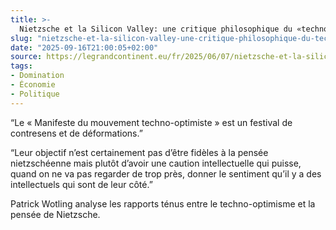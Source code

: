 ```yaml
---
title: >-
  Nietzsche et la Silicon Valley: une critique philosophique du «techno-optimisme» de Marc Andreessen
slug: "nietzsche-et-la-silicon-valley-une-critique-philosophique-du-techno-optimisme-de-marc-andreessen-le-grand-continent"
date: "2025-09-16T21:00:05+02:00"
source: https://legrandcontinent.eu/fr/2025/06/07/nietzsche-et-la-silicon-valley-une-critique-philosophique-du-techno-optimisme-de-marc-andreessen/
tags:
- Domination
- Économie
- Politique
---
```

“Le « Manifeste du mouvement techno-optimiste » est un festival de contresens et de déformations.”

“Leur objectif n’est certainement pas d’être fidèles à la pensée nietzschéenne mais plutôt d’avoir une caution intellectuelle qui puisse, quand on ne va pas regarder de trop près, donner le sentiment qu’il y a des intellectuels qui sont de leur côté.”

Patrick Wotling analyse les rapports ténus entre le techno-optimisme et la pensée de Nietzsche.